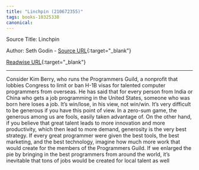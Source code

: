```yaml
---
title: "Linchpin (210672355)"
tags: books-10325338
canonical: 
---
```


Source Title: Linchpin

Author: Seth Godin - [Source URL](){:target="_blank"}

[Readwise URL](https://readwise.io/open/210672355){:target="_blank"}

---

Consider Kim Berry, who runs the Programmers Guild, a nonprofit that lobbies Congress to limit or ban H-1B visas for talented computer programmers from overseas. He has said that for every person from India or China who gets a job programming in the United States, someone who was born here loses a job. It’s win/lose, in his view, not win/win.
It’s very difficult to be generous if you have this point of view. In a zero-sum game, the generous among us are fools, easily taken advantage of.
On the other hand, if you believe that great talent leads to more innovation and more productivity, which then lead to more demand, generosity is the very best strategy. If every great programmer were given the best tools, the best marketing, and the best technology, imagine how much more work that would create for the members of the Programmers Guild. If we enlarged the pie by bringing in the best programmers from around the world, it’s inevitable that tons of jobs would be created for local talent as well

